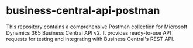 # business-central-api-postman
This repository contains a comprehensive Postman collection for Microsoft Dynamics 365 Business Central API v2. It provides ready-to-use API requests for testing and integrating with Business Central's REST API.
